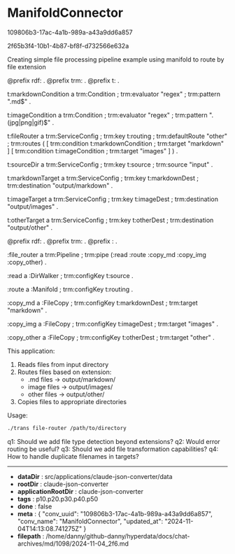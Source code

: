 # ManifoldConnector

109806b3-17ac-4a1b-989a-a43a9dd6a857

2f65b3f4-10b1-4b87-bf8f-d732566e632a

 <antThinking>Creating simple file processing pipeline example using manifold to route by file extension</antThinking>

<antArtifact identifier="example-config" type="application/vnd.ant.code" language="javascript" title="src/applications/file-router/processors-config.ttl">
@prefix rdf: <http://www.w3.org/1999/02/22-rdf-syntax-ns#> .
@prefix trm: <http://purl.org/stuff/transmission/> .
@prefix t: <http://hyperdata.it/transmissions/> .

t:markdownCondition a trm:Condition ;
    trm:evaluator "regex" ;
    trm:pattern "\.md$" .

t:imageCondition a trm:Condition ;
    trm:evaluator "regex" ;
    trm:pattern "\.(jpg|png|gif)$" .

t:fileRouter a trm:ServiceConfig ;
    trm:key t:routing ;
    trm:defaultRoute "other" ;
    trm:routes (
        [ trm:condition t:markdownCondition ;
          trm:target "markdown" ]
        [ trm:condition t:imageCondition ;
          trm:target "images" ]
    ) .

t:sourceDir a trm:ServiceConfig ;
    trm:key t:source ;
    trm:source "input" .

t:markdownTarget a trm:ServiceConfig ;
    trm:key t:markdownDest ;
    trm:destination "output/markdown" .

t:imageTarget a trm:ServiceConfig ;
    trm:key t:imageDest ; 
    trm:destination "output/images" .

t:otherTarget a trm:ServiceConfig ;
    trm:key t:otherDest ;
    trm:destination "output/other" .
</antArtifact>

<antArtifact identifier="example-transmission" type="application/vnd.ant.code" language="javascript" title="src/applications/file-router/transmissions.ttl">
@prefix rdf: <http://www.w3.org/1999/02/22-rdf-syntax-ns#> .
@prefix trm: <http://purl.org/stuff/transmission/> .
@prefix : <http://hyperdata.it/transmissions/> .

:file_router a trm:Pipeline ;
    trm:pipe (:read :route :copy_md :copy_img :copy_other) .

:read a :DirWalker ;
    trm:configKey t:source .

:route a :Manifold ;
    trm:configKey t:routing .

:copy_md a :FileCopy ;
    trm:configKey t:markdownDest ;
    trm:target "markdown" .

:copy_img a :FileCopy ;
    trm:configKey t:imageDest ;
    trm:target "images" .

:copy_other a :FileCopy ;
    trm:configKey t:otherDest ;
    trm:target "other" .
</antArtifact>

This application:
1. Reads files from input directory
2. Routes files based on extension:
   - .md files -> output/markdown/
   - image files -> output/images/
   - other files -> output/other/
3. Copies files to appropriate directories

Usage:
```bash
./trans file-router /path/to/directory
```

q1: Should we add file type detection beyond extensions?
q2: Would error routing be useful?
q3: Should we add file transformation capabilities?
q4: How to handle duplicate filenames in targets?

---

* **dataDir** : src/applications/claude-json-converter/data
* **rootDir** : claude-json-converter
* **applicationRootDir** : claude-json-converter
* **tags** : p10.p20.p30.p40.p50
* **done** : false
* **meta** : {
  "conv_uuid": "109806b3-17ac-4a1b-989a-a43a9dd6a857",
  "conv_name": "ManifoldConnector",
  "updated_at": "2024-11-04T14:13:08.741275Z"
}
* **filepath** : /home/danny/github-danny/hyperdata/docs/chat-archives/md/1098/2024-11-04_2f6.md